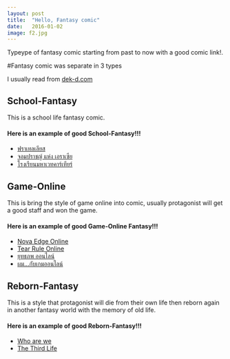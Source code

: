```yaml
---
layout: post
title:  "Hello, Fantasy comic"
date:   2016-01-02
image: f2.jpg
---
```


<p class="intro"><span class="dropcap">Type</span>ype of fantasy comic starting from past to now with a good comic link!.</p>

#Fantasy comic was separate in 3 types

I usually read from [dek-d.com](http://www.dek-d.com/home/writer/)

## School-Fantasy

This is a school life fantasy comic.

#### Here is an example of good School-Fantasy!!!

- [ฟราเทลเลียส](http://writer.dek-d.com/pingypop/story/view.php?id=555079)
- [จอมปราชญ์ แห่ง เอราเซีย](http://writer.dek-d.com/crocko/story/view.php?id=322977)
- [โรงเรียนมหาเวทคาร์เทียร์](http://writer.dek-d.com/killre/story/view.php?id=341648)

## Game-Online

This is bring the style of game online into comic, usually protagonist will get a good staff and won the game.

#### Here is an example of good  Game-Online Fantasy!!!

- [Nova Edge Online](http://writer.dek-d.com/VhylOwisp/story/view.php?id=1350990)
- [Tear Rule Online](http://writer.dek-d.com/killre/story/view.php?id=911056)
- [ยุทธภพ ออนไลน์](http://writer.dek-d.com/nattione/story/view.php?id=466201)
- [ผม...กับเกมออนไลน์](http://writer.dek-d.com/holybarrier/story/view.php?id=1084307)

## Reborn-Fantasy

This is a style that protagonist will die from their own life then reborn again in another fantasy world with the memory of old life.

#### Here is an example of good Reborn-Fantasy!!!

- [Who are we](http://writer.dek-d.com/Umaiio/story/view.php?id=1382746)
- [The Third Life](http://writer.dek-d.com/hathfjt/story/view.php?id=1406538)
